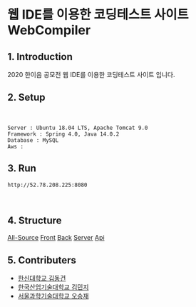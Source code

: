 # 웹 IDE를 이용한 코딩테스트 사이트 WebCompiler

## 1. Introduction
2020 한이음 공모전 웹 IDE를 이용한 코딩테스트 사이트 입니다.

## 2. Setup

</br>
    
    Server : Ubuntu 18.04 LTS, Apache Tomcat 9.0
    Framework : Spring 4.0, Java 14.0.2
    Database : MySQL
    Aws : 

## 3. Run
    http://52.78.208.225:8080

</br>

## 4. Structure

[All-Source](https://github.com/DongGeon0908/Building-a-coding-test-site-using-WEB-IDE/tree/master/WebCompiler)
[Front]()
[Back]()
[Server]()
[Api]()

## 5. Contributers

- [한신대학교 김동건](https://github.com/DongGeon0908)
- [한국산업기술대학교 김민지](https://github.com/mindi1206)
- [서울과학기술대학교 오승재](https://github.com/oh980225)